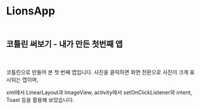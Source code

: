 # LionsApp
## <br>코틀린 써보기 - 내가 만든 첫번째 앱


<br><br>코틀린으로 만들어 본 첫 번째 앱입니다.
사진을 클릭하면 화면 전환으로 사진이 크게 표시되는 앱이며,

xml에서 LinearLayout과 ImageView,
activity에서 setOnClickListener와 intent, Toast 등을 활용해 보았습니다.
